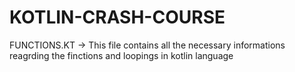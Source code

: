 # KOTLIN-CRASH-COURSE
FUNCTIONS.KT -> This file contains all the necessary informations reagrding the finctions and loopings in kotlin language
